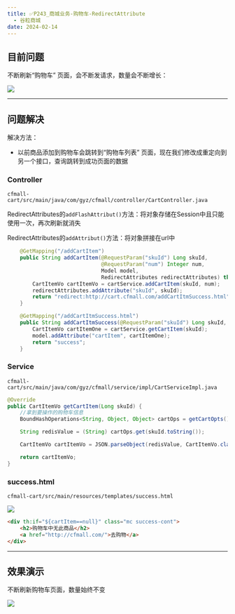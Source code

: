 ```yaml
---
title: ✅P243_商城业务-购物车-RedirectAttribute
  - 谷粒商城
date: 2024-02-14
---
```


<!-- more -->

## 目前问题

不断刷新“购物车” 页面，会不断发请求，数量会不断增长：

![](https://cfmall-hello.oss-cn-beijing.aliyuncs.com/img/202401/b3905e96d34076b5d4c9c27d6484108a.png#id=AZ5Zh&originHeight=340&originWidth=1357&originalType=binary&ratio=1&rotation=0&showTitle=false&status=done&style=none&title=)

---

## 问题解决

解决方法：

- 以前商品添加到购物车会跳转到“购物车列表” 页面，现在我们修改成重定向到另一个接口，查询跳转到成功页面的数据

### Controller

`cfmall-cart/src/main/java/com/gyz/cfmall/controller/CartController.java`

RedirectAttributes的`addFlashAttribut()`方法：将对象存储在Session中且只能使用一次，再次刷新就消失

RedirectAttributes的`addAttribut()`方法：将对象拼接在url中

```java
    @GetMapping("/addCartItem")
    public String addCartItem(@RequestParam("skuId") Long skuId,
                              @RequestParam("num") Integer num,
                              Model model,
                              RedirectAttributes redirectAttributes) throws ExecutionException, InterruptedException {
        CartItemVo cartItemVo = cartService.addCartItem(skuId, num);
        redirectAttributes.addAttribute("skuId", skuId);
        return "redirect:http://cart.cfmall.com/addCartItmSuccess.html";
    }

    @GetMapping("/addCartItmSuccess.html")
    public String addCartItmSuccess(@RequestParam("skuId") Long skuId, Model model) {
        CartItemVo cartItemOne = cartService.getCartItem(skuId);
        model.addAttribute("cartItem", cartItemOne);
        return "success";
    }
```

### Service

`cfmall-cart/src/main/java/com/gyz/cfmall/service/impl/CartServiceImpl.java`

```java
@Override
public CartItemVo getCartItem(Long skuId) {
    //拿到要操作的购物车信息
    BoundHashOperations<String, Object, Object> cartOps = getCartOpts();

    String redisValue = (String) cartOps.get(skuId.toString());

    CartItemVo cartItemVo = JSON.parseObject(redisValue, CartItemVo.class);

    return cartItemVo;
}
```

### success.html

`cfmall-cart/src/main/resources/templates/success.html`

![](https://cfmall-hello.oss-cn-beijing.aliyuncs.com/img/202401/7e1fec87624fb7d35d24a24446b01f0e.png#id=O0VEr&originHeight=381&originWidth=759&originalType=binary&ratio=1&rotation=0&showTitle=false&status=done&style=none&title=)

```html
<div th:if="${cartItem==null}" class="mc success-cont">
    <h2>购物车中无此商品</h2>
    <a href="http://cfmall.com/">去购物</a>
</div>
```

---

## 效果演示

不断刷新购物车页面，数量始终不变

![](https://cfmall-hello.oss-cn-beijing.aliyuncs.com/img/202401/1d022aef1959488922fb076d7ae58859.gif#id=gUWvu&originHeight=348&originWidth=1048&originalType=binary&ratio=1&rotation=0&showTitle=false&status=done&style=none&title=)
